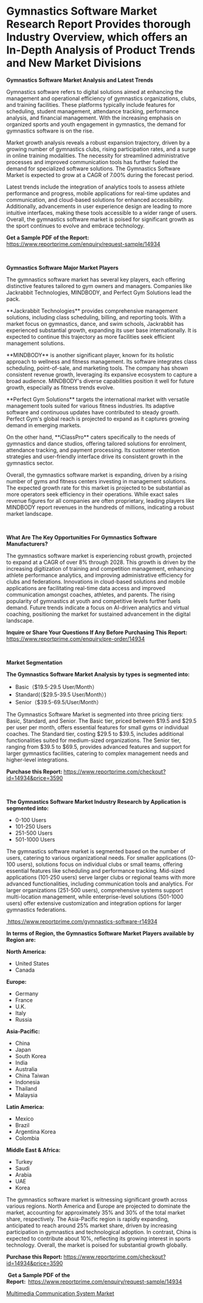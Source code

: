<p><h1>Gymnastics Software Market Research Report Provides thorough Industry Overview, which offers an In-Depth Analysis of Product Trends and New Market Divisions</h1></p><p><strong>Gymnastics Software Market Analysis and Latest Trends</strong></p>
<p><p>Gymnastics software refers to digital solutions aimed at enhancing the management and operational efficiency of gymnastics organizations, clubs, and training facilities. These platforms typically include features for scheduling, student management, attendance tracking, performance analysis, and financial management. With the increasing emphasis on organized sports and youth engagement in gymnastics, the demand for gymnastics software is on the rise.</p><p>Market growth analysis reveals a robust expansion trajectory, driven by a growing number of gymnastics clubs, rising participation rates, and a surge in online training modalities. The necessity for streamlined administrative processes and improved communication tools has further fueled the demand for specialized software solutions. The Gymnastics Software Market is expected to grow at a CAGR of 7.00% during the forecast period. </p><p>Latest trends include the integration of analytics tools to assess athlete performance and progress, mobile applications for real-time updates and communication, and cloud-based solutions for enhanced accessibility. Additionally, advancements in user experience design are leading to more intuitive interfaces, making these tools accessible to a wider range of users. Overall, the gymnastics software market is poised for significant growth as the sport continues to evolve and embrace technology.</p></p>
<p><strong>Get a Sample PDF of the Report:&nbsp;</strong> <a href="https://www.reportprime.com/enquiry/request-sample/14934?utm_campaign=3551&utm_medium=2&utm_source=Github&utm_content=ia&utm_term=20032025&utm_id=gymnastics-software">https://www.reportprime.com/enquiry/request-sample/14934</a></p>
<p>&nbsp;</p>
<p><strong>Gymnastics Software Major Market Players</strong></p>
<p><p>The gymnastics software market has several key players, each offering distinctive features tailored to gym owners and managers. Companies like Jackrabbit Technologies, MINDBODY, and Perfect Gym Solutions lead the pack.</p><p>**Jackrabbit Technologies** provides comprehensive management solutions, including class scheduling, billing, and reporting tools. With a market focus on gymnastics, dance, and swim schools, Jackrabbit has experienced substantial growth, expanding its user base internationally. It is expected to continue this trajectory as more facilities seek efficient management solutions.</p><p>**MINDBODY** is another significant player, known for its holistic approach to wellness and fitness management. Its software integrates class scheduling, point-of-sale, and marketing tools. The company has shown consistent revenue growth, leveraging its expansive ecosystem to capture a broad audience. MINDBODY's diverse capabilities position it well for future growth, especially as fitness trends evolve.</p><p>**Perfect Gym Solutions** targets the international market with versatile management tools suited for various fitness industries. Its adaptive software and continuous updates have contributed to steady growth. Perfect Gym's global reach is projected to expand as it captures growing demand in emerging markets.</p><p>On the other hand, **iClassPro** caters specifically to the needs of gymnastics and dance studios, offering tailored solutions for enrolment, attendance tracking, and payment processing. Its customer retention strategies and user-friendly interface drive its consistent growth in the gymnastics sector.</p><p>Overall, the gymnastics software market is expanding, driven by a rising number of gyms and fitness centers investing in management solutions. The expected growth rate for this market is projected to be substantial as more operators seek efficiency in their operations. While exact sales revenue figures for all companies are often proprietary, leading players like MINDBODY report revenues in the hundreds of millions, indicating a robust market landscape.</p></p>
<p>&nbsp;</p>
<p><strong>What Are The Key Opportunities For Gymnastics Software Manufacturers?</strong></p>
<p><p>The gymnastics software market is experiencing robust growth, projected to expand at a CAGR of over 8% through 2028. This growth is driven by the increasing digitization of training and competition management, enhancing athlete performance analytics, and improving administrative efficiency for clubs and federations. Innovations in cloud-based solutions and mobile applications are facilitating real-time data access and improved communication amongst coaches, athletes, and parents. The rising popularity of gymnastics at youth and competitive levels further fuels demand. Future trends indicate a focus on AI-driven analytics and virtual coaching, positioning the market for sustained advancement in the digital landscape.</p></p>
<p><strong>Inquire or Share Your Questions If Any Before Purchasing This Report:</strong> <a href="https://www.reportprime.com/enquiry/pre-order/14934?utm_campaign=3551&utm_medium=2&utm_source=Github&utm_content=ia&utm_term=20032025&utm_id=gymnastics-software">https://www.reportprime.com/enquiry/pre-order/14934</a></p>
<p>&nbsp;</p>
<p><strong>Market Segmentation</strong></p>
<p><strong>The Gymnastics Software Market Analysis by types is segmented into:</strong></p>
<p><ul><li>Basic（$19.5-29.5 User/Month）</li><li>Standard(（$29.5-39.5 User/Month）)</li><li>Senior（$39.5-69.5/User/Month）</li></ul></p>
<p><p>The Gymnastics Software Market is segmented into three pricing tiers: Basic, Standard, and Senior. The Basic tier, priced between $19.5 and $29.5 per user per month, offers essential features for small gyms or individual coaches. The Standard tier, costing $29.5 to $39.5, includes additional functionalities suited for medium-sized organizations. The Senior tier, ranging from $39.5 to $69.5, provides advanced features and support for larger gymnastics facilities, catering to complex management needs and higher-level integrations.</p></p>
<p><strong>Purchase this Report:&nbsp;</strong><a href="https://www.reportprime.com/checkout?id=14934&price=3590&utm_campaign=3551&utm_medium=2&utm_source=Github&utm_content=ia&utm_term=20032025&utm_id=gymnastics-software">https://www.reportprime.com/checkout?id=14934&price=3590</a></p>
<p>&nbsp;</p>
<p><strong>The Gymnastics Software Market Industry Research by Application is segmented into:</strong></p>
<p><ul><li>0-100 Users</li><li>101-250 Users</li><li>251-500 Users</li><li>501-1000 Users</li></ul></p>
<p><p>The gymnastics software market is segmented based on the number of users, catering to various organizational needs. For smaller applications (0-100 users), solutions focus on individual clubs or small teams, offering essential features like scheduling and performance tracking. Mid-sized applications (101-250 users) serve larger clubs or regional teams with more advanced functionalities, including communication tools and analytics. For larger organizations (251-500 users), comprehensive systems support multi-location management, while enterprise-level solutions (501-1000 users) offer extensive customization and integration options for larger gymnastics federations.</p></p>
<p><a href="https://www.reportprime.com/gymnastics-software-r14934?utm_campaign=3551&utm_medium=2&utm_source=Github&utm_content=ia&utm_term=20032025&utm_id=gymnastics-software">&nbsp;https://www.reportprime.com/gymnastics-software-r14934</a></p>
<p><strong>In terms of Region, the Gymnastics Software Market Players available by Region are:</strong></p>
<p>
    <p> <strong> North America: </strong>
        <ul>
            <li>United States</li>
            <li>Canada</li>
        </ul>
        </p> 
    <p> <strong> Europe: </strong>
        <ul>
            <li>Germany</li>
            <li>France</li>
            <li>U.K.</li>
            <li>Italy</li>
            <li>Russia</li>
        </ul>
        </p> 
    <p> <strong> Asia-Pacific: </strong>
        <ul>
            <li>China</li>
            <li>Japan</li>
            <li>South Korea</li>
            <li>India</li>
            <li>Australia</li>
            <li>China Taiwan</li>
            <li>Indonesia</li>
            <li>Thailand</li>
            <li>Malaysia</li>
        </ul>
        </p> 
    <p> <strong> Latin America: </strong>
        <ul>
            <li>Mexico</li>
            <li>Brazil</li>
            <li>Argentina Korea</li>
            <li>Colombia</li>
        </ul>
        </p> 
    <p> <strong> Middle East & Africa: </strong>
        <ul>
            <li>Turkey</li>
            <li>Saudi</li>
            <li>Arabia</li>
            <li>UAE</li>
            <li>Korea</li>
        </ul>
    </p>
    </p>
<p><p>The gymnastics software market is witnessing significant growth across various regions. North America and Europe are projected to dominate the market, accounting for approximately 35% and 30% of the total market share, respectively. The Asia-Pacific region is rapidly expanding, anticipated to reach around 25% market share, driven by increasing participation in gymnastics and technological adoption. In contrast, China is expected to contribute about 10%, reflecting its growing interest in sports technology. Overall, the market is poised for substantial growth globally.</p></p>
<p><strong>Purchase this Report: </strong><a href="https://www.reportprime.com/checkout?id=14934&price=3590&utm_campaign=3551&utm_medium=2&utm_source=Github&utm_content=ia&utm_term=20032025&utm_id=gymnastics-software">https://www.reportprime.com/checkout?id=14934&price=3590</a></p>
<p>&nbsp;<strong>Get a Sample PDF of the Report:&nbsp;&nbsp;</strong><a href="https://www.reportprime.com/enquiry/request-sample/14934?utm_campaign=3551&utm_medium=2&utm_source=Github&utm_content=ia&utm_term=20032025&utm_id=gymnastics-software">https://www.reportprime.com/enquiry/request-sample/14934</a></p>
<p><strong></strong></p>
<p><p><a href="https://github.com/hunanuzmez/Market-Research-Report-List-1/blob/main/multimedia-communication-system-market.md?utm_campaign=3551&utm_medium=2&utm_source=Github&utm_content=ia&utm_term=20032025&utm_id=gymnastics-software">Multimedia Communication System Market</a></p></p>